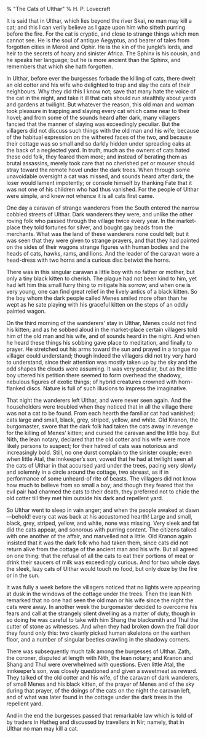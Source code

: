 % "The Cats of Ulthar" 
%  H. P. Lovecraft

        

  

It is said that in Ulthar, which lies beyond the river Skai, no man may kill a cat; and this
I can verily believe as I gaze upon him who sitteth purring before the fire. For the cat is
cryptic, and close to strange things which men cannot see. He is the soul of antique Aegyptus,
and bearer of tales from forgotten cities in Mero&euml; and Ophir. He is the kin of the jungle&rsquo;s
lords, and heir to the secrets of hoary and sinister Africa. The Sphinx is his cousin, and he
speaks her language; but he is more ancient than the Sphinx, and remembers that which she hath
forgotten.  

  In Ulthar, before ever the burgesses forbade the killing of cats, there dwelt
an old cotter and his wife who delighted to trap and slay the cats of their neighbours. Why
they did this I know not; save that many hate the voice of the cat in the night, and take it
ill that cats should run stealthily about yards and gardens at twilight. But whatever the reason,
this old man and woman took pleasure in trapping and slaying every cat which came near to their
hovel; and from some of the sounds heard after dark, many villagers fancied that the manner
of slaying was exceedingly peculiar. But the villagers did not discuss such things with the
old man and his wife; because of the habitual expression on the withered faces of the two, and
because their cottage was so small and so darkly hidden under spreading oaks at the back of
a neglected yard. In truth, much as the owners of cats hated these odd folk, they feared them
more; and instead of berating them as brutal assassins, merely took care that no cherished pet
or mouser should stray toward the remote hovel under the dark trees. When through some unavoidable
oversight a cat was missed, and sounds heard after dark, the loser would lament impotently;
or console himself by thanking Fate that it was not one of his children who had thus vanished.
For the people of Ulthar were simple, and knew not whence it is all cats first came.  

  One day a caravan of strange wanderers from the South entered the narrow cobbled
streets of Ulthar. Dark wanderers they were, and unlike the other roving folk who passed through
the village twice every year. In the market-place they told fortunes for silver, and bought
gay beads from the merchants. What was the land of these wanderers none could tell; but it was
seen that they were given to strange prayers, and that they had painted on the sides of their
wagons strange figures with human bodies and the heads of cats, hawks, rams, and lions. And
the leader of the caravan wore a head-dress with two horns and a curious disc betwixt the horns.  

  There was in this singular caravan a little boy with no father or mother, but
only a tiny black kitten to cherish. The plague had not been kind to him, yet had left him this
small furry thing to mitigate his sorrow; and when one is very young, one can find great relief
in the lively antics of a black kitten. So the boy whom the dark people called Menes smiled
more often than he wept as he sate playing with his graceful kitten on the steps of an oddly
painted wagon.  

  On the third morning of the wanderers&rsquo; stay in Ulthar, Menes could not
find his kitten; and as he sobbed aloud in the market-place certain villagers told him of the
old man and his wife, and of sounds heard in the night. And when he heard these things his sobbing
gave place to meditation, and finally to prayer. He stretched out his arms toward the sun and
prayed in a tongue no villager could understand; though indeed the villagers did not try very
hard to understand, since their attention was mostly taken up by the sky and the odd shapes
the clouds were assuming. It was very peculiar, but as the little boy uttered his petition there
seemed to form overhead the shadowy, nebulous figures of exotic things; of hybrid creatures
crowned with horn-flanked discs. Nature is full of such illusions to impress the imaginative.  

  That night the wanderers left Ulthar, and were never seen again. And the householders
were troubled when they noticed that in all the village there was not a cat to be found. From
each hearth the familiar cat had vanished; cats large and small, black, grey, striped, yellow,
and white. Old Kranon, the burgomaster, swore that the dark folk had taken the cats away in
revenge for the killing of Menes&rsquo; kitten; and cursed the caravan and the little boy. But
Nith, the lean notary, declared that the old cotter and his wife were more likely persons to
suspect; for their hatred of cats was notorious and increasingly bold. Still, no one durst complain
to the sinister couple; even when little Atal, the innkeeper&rsquo;s son, vowed that he had
at twilight seen all the cats of Ulthar in that accursed yard under the trees, pacing very slowly
and solemnly in a circle around the cottage, two abreast, as if in performance of some unheard-of
rite of beasts. The villagers did not know how much to believe from so small a boy; and though
they feared that the evil pair had charmed the cats to their death, they preferred not to chide
the old cotter till they met him outside his dark and repellent yard.  

  So Ulthar went to sleep in vain anger; and when the people awaked at dawn&mdash;behold!
every cat was back at his accustomed hearth! Large and small, black, grey, striped, yellow,
and white, none was missing. Very sleek and fat did the cats appear, and sonorous with purring
content. The citizens talked with one another of the affair, and marvelled not a little. Old
Kranon again insisted that it was the dark folk who had taken them, since cats did not return
alive from the cottage of the ancient man and his wife. But all agreed on one thing: that the
refusal of all the cats to eat their portions of meat or drink their saucers of milk was exceedingly
curious. And for two whole days the sleek, lazy cats of Ulthar would touch no food, but only
doze by the fire or in the sun.  

  It was fully a week before the villagers noticed that no lights were appearing
at dusk in the windows of the cottage under the trees. Then the lean Nith remarked that no one
had seen the old man or his wife since the night the cats were away. In another week the burgomaster
decided to overcome his fears and call at the strangely silent dwelling as a matter of duty,
though in so doing he was careful to take with him Shang the blacksmith and Thul the cutter
of stone as witnesses. And when they had broken down the frail door they found only this: two
cleanly picked human skeletons on the earthen floor, and a number of singular beetles crawling
in the shadowy corners.  

  There was subsequently much talk among the burgesses of Ulthar. Zath, the coroner,
disputed at length with Nith, the lean notary; and Kranon and Shang and Thul were overwhelmed
with questions. Even little Atal, the innkeeper&rsquo;s son, was closely questioned and given
a sweetmeat as reward. They talked of the old cotter and his wife, of the caravan of dark wanderers,
of small Menes and his black kitten, of the prayer of Menes and of the sky during that prayer,
of the doings of the cats on the night the caravan left, and of what was later found in the
cottage under the dark trees in the repellent yard.  

  And in the end the burgesses passed that remarkable law which is told of by
traders in Hatheg and discussed by travellers in Nir; namely, that in Ulthar no man may kill
a cat.  
